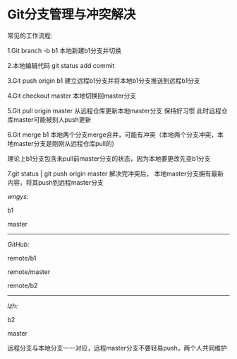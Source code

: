 # Git分支管理与冲突解决

常见的工作流程:

1.Git branch -b b1 本地新建b1分支并切换

2.本地编辑代码 git status add commit

3.Git push origin b1 建立远程b1分支并将本地b1分支推送到远程b1分支

4.Git checkout master 本地切换回master分支

5.Git pull origin master 从远程仓库更新本地master分支 保持好习惯 此时远程仓库master可能被别人push更新 

6.Git merge b1  本地两个分支merge合并，可能有冲突（本地两个分支冲突，本地master分支是刚刚从远程仓库pull的)

理论上b1分支包含未pull前master分支的状态，因为本地要更改先变b1分支

7.git status | git push origin master 解决完冲突后， 本地master分支拥有最新内容，将其push到远程master分支

*wngys:* 

b1

master

-------------------------------------------------------------------------------------------------------------

*GitHub:*

remote/b1

remote/master

remote/b2

-------------------------------------------------------------------------------

*lzh:*

b2

master

远程分支与本地分支一一对应，远程master分支不要轻易push，两个人共同维护